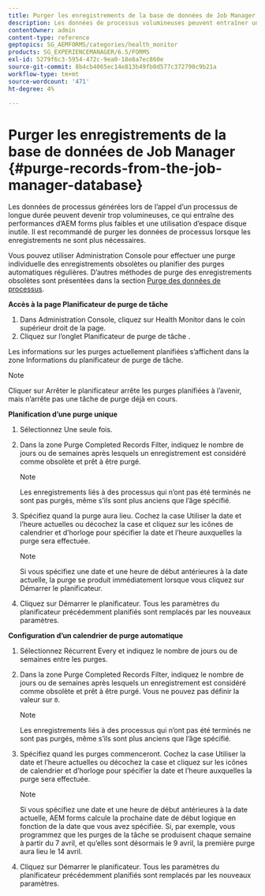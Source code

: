 ```yaml
---
title: Purger les enregistrements de la base de données de Job Manager
description: Les données de processus volumineuses peuvent entraîner une baisse des performances d’AEM forms. Il est recommandé de purger les données de processus lorsque les enregistrements ne sont plus nécessaires.
contentOwner: admin
content-type: reference
geptopics: SG_AEMFORMS/categories/health_monitor
products: SG_EXPERIENCEMANAGER/6.5/FORMS
exl-id: 5279f6c3-5954-472c-9ea0-18e8a7ec860e
source-git-commit: 8b4cb4065ec14e813b49fb0d577c372790c9b21a
workflow-type: tm+mt
source-wordcount: '471'
ht-degree: 4%

---
```


# Purger les enregistrements de la base de données de Job Manager {#purge-records-from-the-job-manager-database}

Les données de processus générées lors de l’appel d’un processus de longue durée peuvent devenir trop volumineuses, ce qui entraîne des performances d’AEM forms plus faibles et une utilisation d’espace disque inutile. Il est recommandé de purger les données de processus lorsque les enregistrements ne sont plus nécessaires.

Vous pouvez utiliser Administration Console pour effectuer une purge individuelle des enregistrements obsolètes ou planifier des purges automatiques régulières. D’autres méthodes de purge des enregistrements obsolètes sont présentées dans la section [Purge des données de processus](/help/forms/using/admin-help/purging-process-data.md#purging-process-data).

**Accès à la page Planificateur de purge de tâche**

1. Dans Administration Console, cliquez sur Health Monitor dans le coin supérieur droit de la page.
1. Cliquez sur l’onglet Planificateur de purge de tâche .

Les informations sur les purges actuellement planifiées s’affichent dans la zone Informations du planificateur de purge de tâche.

>[!NOTE]
>
>Cliquer sur Arrêter le planificateur arrête les purges planifiées à l’avenir, mais n’arrête pas une tâche de purge déjà en cours.

**Planification d’une purge unique**

1. Sélectionnez Une seule fois.
1. Dans la zone Purge Completed Records Filter, indiquez le nombre de jours ou de semaines après lesquels un enregistrement est considéré comme obsolète et prêt à être purgé.

   >[!NOTE]
   >
   >Les enregistrements liés à des processus qui n’ont pas été terminés ne sont pas purgés, même s’ils sont plus anciens que l’âge spécifié.

1. Spécifiez quand la purge aura lieu. Cochez la case Utiliser la date et l’heure actuelles ou décochez la case et cliquez sur les icônes de calendrier et d’horloge pour spécifier la date et l’heure auxquelles la purge sera effectuée.

   >[!NOTE]
   >
   >Si vous spécifiez une date et une heure de début antérieures à la date actuelle, la purge se produit immédiatement lorsque vous cliquez sur Démarrer le planificateur.

1. Cliquez sur Démarrer le planificateur. Tous les paramètres du planificateur précédemment planifiés sont remplacés par les nouveaux paramètres.

**Configuration d’un calendrier de purge automatique**

1. Sélectionnez Récurrent Every et indiquez le nombre de jours ou de semaines entre les purges.
1. Dans la zone Purge Completed Records Filter, indiquez le nombre de jours ou de semaines après lesquels un enregistrement est considéré comme obsolète et prêt à être purgé. Vous ne pouvez pas définir la valeur sur `0`.

   >[!NOTE]
   >
   >Les enregistrements liés à des processus qui n’ont pas été terminés ne sont pas purgés, même s’ils sont plus anciens que l’âge spécifié.

1. Spécifiez quand les purges commenceront. Cochez la case Utiliser la date et l’heure actuelles ou décochez la case et cliquez sur les icônes de calendrier et d’horloge pour spécifier la date et l’heure auxquelles la purge sera effectuée.

   >[!NOTE]
   >
   >Si vous spécifiez une date et une heure de début antérieures à la date actuelle, AEM forms calcule la prochaine date de début logique en fonction de la date que vous avez spécifiée. Si, par exemple, vous programmez que les purges de la tâche se produisent chaque semaine à partir du 7 avril, et qu’elles sont désormais le 9 avril, la première purge aura lieu le 14 avril.

1. Cliquez sur Démarrer le planificateur. Tous les paramètres du planificateur précédemment planifiés sont remplacés par les nouveaux paramètres.
